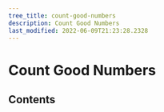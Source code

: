 ```yaml
---
tree_title: count-good-numbers
description: Count Good Numbers
last_modified: 2022-06-09T21:23:28.2328
---
```


# Count Good Numbers

## Contents
